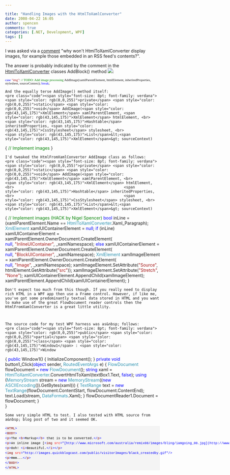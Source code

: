 ```yaml
---

title: "Handling Images with the HtmlToXamlConverter"
date: 2008-04-22 16:05
author: spencen
comments: true
categories: [.NET, Development, WPF]
tags: []
---
```



I was asked via a [comment](http://blog.spencen.com/2008/01/19/html-to-flowdocument-converter.aspx#comment-989719) "why won't HtmlToXamlConverter display images, for example those embedded in an RSS feed's contents?".
 

The answer is probably indicated by the comment in the [HtmlToXamlConverter](http://blogs.msdn.com/wpfsdk/archive/2006/05/25/606317.aspx) classes AddBlock() method ![](http://blog.spencen.com/emoticons/smile.png):


<span style="font-size: 8pt; font-family: verdana">        <span style="color: rgb(0,0,255)">case</span> <span style="color: rgb(163,21,21)">"img"</span>:
<span style="color: rgb(0,128,0)">// TODO: Add image processing
</span>            AddImage(xamlParentElement, htmlElement, inheritedProperties, stylesheet, sourceContext);
<span style="color: rgb(0,0,255)">break</span>;</span></pre><a href="http://11011.net/software/vspaste"></a>

    
    And the equally terse AddImage() method itself:
    <pre class="code"><span style="font-size: 8pt; font-family: verdana">        <span style="color: rgb(0,0,255)">private</span> <span style="color: rgb(0,0,255)">static</span> <span style="color: rgb(0,0,255)">void</span> AddImage(<span style="color: rgb(43,145,175)">XmlElement</span> xamlParentElement, <span style="color: rgb(43,145,175)">XmlElement</span> htmlElement, <br>                                                  <span style="color: rgb(43,145,175)">Hashtable</span> inheritedProperties, <span style="color: rgb(43,145,175)">CssStylesheet</span> stylesheet, <br>                                                  <span style="color: rgb(43,145,175)">List</span>&lt;<span style="color: rgb(43,145,175)">XmlElement</span>&gt; sourceContext)
{
<span style="color: rgb(0,128,0)">//  Implement images
</span>        }</span></pre><a href="http://11011.net/software/vspaste"></a>

    
    I'd tweaked the HtmlFromXamlConverter AddImage class as follows:
    <pre class="code"><span style="font-size: 8pt; font-family: verdana">        <span style="color: rgb(0,0,255)">private</span> <span style="color: rgb(0,0,255)">static</span> <span style="color: rgb(0,0,255)">void</span> AddImage(<span style="color: rgb(43,145,175)">XmlElement</span> xamlParentElement, <br>                                                  <span style="color: rgb(43,145,175)">XmlElement</span> htmlElement, <br>                                                  <span style="color: rgb(43,145,175)">Hashtable</span> inheritedProperties, <br>                                                  <span style="color: rgb(43,145,175)">CssStylesheet</span> stylesheet, <br>                                                  <span style="color: rgb(43,145,175)">List</span>&lt;<span style="color: rgb(43,145,175)">XmlElement</span>&gt; sourceContext)
{
<span style="color: rgb(0,128,0)">//  Implement images (HACK by Nigel Spencer)
</span>            <span style="color: rgb(0,0,255)">bool</span> inLine = (xamlParentElement.Name == <span style="color: rgb(43,145,175)">HtmlToXamlConverter</span>.Xaml_Paragraph);
<span style="color: rgb(43,145,175)">XmlElement</span> xamlUIContainerElement = <span style="color: rgb(0,0,255)">null</span>;
<span style="color: rgb(0,0,255)">if</span> (inLine)
xamlUIContainerElement = xamlParentElement.OwnerDocument.CreateElement(<br>                                                            <span style="color: rgb(0,0,255)">null</span>, <span style="color: rgb(163,21,21)">"InlineUIContainer"</span>, _xamlNamespace);
<span style="color: rgb(0,0,255)">else
</span>                xamlUIContainerElement = xamlParentElement.OwnerDocument.CreateElement(<br>                                                            <span style="color: rgb(0,0,255)">null</span>, <span style="color: rgb(163,21,21)">"BlockUIContainer"</span>, _xamlNamespace);
<span style="color: rgb(43,145,175)">XmlElement</span> xamlImageElement = xamlParentElement.OwnerDocument.CreateElement(<br>                                                                  <span style="color: rgb(0,0,255)">null</span>, <span style="color: rgb(163,21,21)">"Image"</span>, _xamlNamespace);
xamlImageElement.SetAttribute(<span style="color: rgb(163,21,21)">"Source"</span>, htmlElement.GetAttribute(<span style="color: rgb(163,21,21)">"src"</span>));
xamlImageElement.SetAttribute(<span style="color: rgb(163,21,21)">"Stretch"</span>, <span style="color: rgb(163,21,21)">"None"</span>);
xamlUIContainerElement.AppendChild(xamlImageElement);
xamlParentElement.AppendChild(xamlUIContainerElement);
}</span></pre>

    
    Don't expect too much from this though. If you really need to display rich HTML in a WPF app then use a Frame control. However, if like me, you've got some predominantly textual data stored in HTML and you want to make use of the great FlowDocument reader controls then the HtmlFromXamlConverter is a great little utility.
    

    
    The source code for my test WPF harness was as&nbsp; follows:
    <pre class="code"><span style="font-size: 8pt; font-family: verdana">    <span style="color: rgb(0,0,255)">public</span> <span style="color: rgb(0,0,255)">partial</span> <span style="color: rgb(0,0,255)">class</span> <span style="color: rgb(43,145,175)">Window1</span> : <span style="color: rgb(43,145,175)">Window
</span>    {
<span style="color: rgb(0,0,255)">public</span> Window1()
{
InitializeComponent();
}
<span style="color: rgb(0,0,255)">private</span> <span style="color: rgb(0,0,255)">void</span> button1_Click(<span style="color: rgb(0,0,255)">object</span> sender, <span style="color: rgb(43,145,175)">RoutedEventArgs</span> e)
{
<span style="color: rgb(43,145,175)">FlowDocument</span> flowDocument = <span style="color: rgb(0,0,255)">new</span> <span style="color: rgb(43,145,175)">FlowDocument</span>();
<span style="color: rgb(0,0,255)">string</span> xaml = <span style="color: rgb(43,145,175)">HtmlToXamlConverter</span>.ConvertHtmlToXaml(textBox1.Text, <span style="color: rgb(0,0,255)">false</span>);
<span style="color: rgb(0,0,255)">using</span> (<span style="color: rgb(43,145,175)">MemoryStream</span> stream = <span style="color: rgb(0,0,255)">new</span> <span style="color: rgb(43,145,175)">MemoryStream</span>((<span style="color: rgb(0,0,255)">new</span> <span style="color: rgb(43,145,175)">ASCIIEncoding</span>()).GetBytes(xaml)))
{
<span style="color: rgb(43,145,175)">TextRange</span> text = <span style="color: rgb(0,0,255)">new</span> <span style="color: rgb(43,145,175)">TextRange</span>(flowDocument.ContentStart, flowDocument.ContentEnd);
text.Load(stream, <span style="color: rgb(43,145,175)">DataFormats</span>.Xaml);
}
flowDocumentReader1.Document = flowDocument;
}<br>    }</span></pre><a href="http://11011.net/software/vspaste"></a>

    
    Some very simple HTML to test. I also tested with HTML source from a&nbsp; blog post of two and it seemed OK.
    
<div><pre style="padding-right: 0px; padding-left: 0px; font-size: 8pt; padding-bottom: 0px; margin: 0em; overflow: visible; width: 100%; color: black; border-top-style: none; line-height: 12pt; padding-top: 0px; font-family: consolas, 'Courier New', courier, monospace; border-right-style: none; border-left-style: none; background-color: #f4f4f4; border-bottom-style: none"><span style="color: #0000ff">&lt;</span><span style="color: #800000">HTML</span><span style="color: #0000ff">&gt;</span>
<span style="color: #0000ff">&lt;</span><span style="color: #800000">BODY</span><span style="color: #0000ff">&gt;</span>
<span style="color: #0000ff">&lt;</span><span style="color: #800000">p</span><span style="color: #0000ff">&gt;</span>The <span style="color: #0000ff">&lt;</span><span style="color: #800000">b</span><span style="color: #0000ff">&gt;</span>Markup<span style="color: #0000ff">&lt;/</span><span style="color: #800000">b</span><span style="color: #0000ff">&gt;</span> that is to be converted.<span style="color: #0000ff">&lt;/</span><span style="color: #800000">p</span><span style="color: #0000ff">&gt;</span>
<span style="color: #0000ff">&lt;</span><span style="color: #800000">p</span><span style="color: #0000ff">&gt;</span>An inline image [<span style="color: #0000ff">&lt;</span><span style="color: #800000">img</span> <span style="color: #ff0000">src</span><span style="color: #0000ff">="[http://www.microsoft.com/australia/remix08/images/bling/iamgoing_08.jpg](http://www.microsoft.com/australia/remix08/images/bling/iamgoing_08.jpg)"</span><span style="color: #0000ff">/&gt;</span>]<span style="color: #0000ff">&lt;/</span><span style="color: #800000">p</span><span style="color: #0000ff">&gt;</span>
<span style="color: #0000ff">&lt;</span><span style="color: #800000">p</span><span style="color: #0000ff">&gt;</span>Ooh! <span style="color: #0000ff">&lt;</span><span style="color: #800000">i</span><span style="color: #0000ff">&gt;</span>Beautiful.<span style="color: #0000ff">&lt;/</span><span style="color: #800000">i</span><span style="color: #0000ff">&gt;&lt;/</span><span style="color: #800000">p</span><span style="color: #0000ff">&gt;</span>
<span style="color: #0000ff">&lt;</span><span style="color: #800000">img</span> <span style="color: #ff0000">src</span><span style="color: #0000ff">="http://images.quickblogcast.com/public/visitorImages/black_createdby.gif"</span><span style="color: #0000ff">/&gt;</span>
<span style="color: #0000ff">&lt;</span><span style="color: #800000">p</span><span style="color: #0000ff">&gt;</span>Hmm...<span style="color: #0000ff">&lt;/</span><span style="color: #800000">p</span><span style="color: #0000ff">&gt;</span>
<span style="color: #0000ff">&lt;/</span><span style="color: #800000">BODY</span><span style="color: #0000ff">&gt;</span>
<span style="color: #0000ff">&lt;/</span><span style="color: #800000">HTML</span><span style="color: #0000ff">&gt;</span>
</div>

